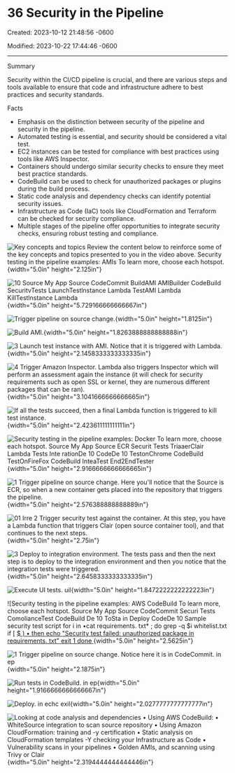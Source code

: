 # 36 Security in the Pipeline

Created: 2023-10-12 21:48:56 -0600

Modified: 2023-10-22 17:44:46 -0600

---

Summary

Security within the CI/CD pipeline is crucial, and there are various steps and tools available to ensure that code and infrastructure adhere to best practices and security standards.

Facts

- Emphasis on the distinction between security of the pipeline and security in the pipeline.
- Automated testing is essential, and security should be considered a vital test.
- EC2 instances can be tested for compliance with best practices using tools like AWS Inspector.
- Containers should undergo similar security checks to ensure they meet best practice standards.
- CodeBuild can be used to check for unauthorized packages or plugins during the build process.
- Static code analysis and dependency checks can identify potential security issues.
- Infrastructure as Code (IaC) tools like CloudFormation and Terraform can be checked for security compliance.
- Multiple stages of the pipeline offer opportunities to integrate security checks, ensuring robust testing and compliance.



![Key concepts and topics Review the content below to reinforce some of the key concepts and topics presented to you in the video above. Security testing in the pipeline examples: AMIs To learn more, choose each hotspot. ](../../../media/AWS-DevOps-Module-10-36-Security-in-the-Pipeline-image1.png){width="5.0in" height="2.125in"}



![10 Source My App Source CodeCommit BuildAMl AMIBuilder CodeBuild SecuritvTests LaunchTestlnstance Lambda TestAMl Lambda KillTestlnstance Lambda ](../../../media/AWS-DevOps-Module-10-36-Security-in-the-Pipeline-image2.png){width="5.0in" height="5.729166666666667in"}



![Trigger pipeline on source change. ](../../../media/AWS-DevOps-Module-10-36-Security-in-the-Pipeline-image3.png){width="5.0in" height="1.8125in"}



![Build AMI. ](../../../media/AWS-DevOps-Module-10-36-Security-in-the-Pipeline-image4.png){width="5.0in" height="1.8263888888888888in"}



![3 Launch test instance with AMI. Notice that it is triggered with Lambda. ](../../../media/AWS-DevOps-Module-10-36-Security-in-the-Pipeline-image5.png){width="5.0in" height="2.1458333333333335in"}



![4 Trigger Amazon Inspector. Lambda also triggers Inspector which will perform an assessment again the instance (it will check for security requirements such as open SSL or kernel, they are numerous different packages that can be ran). ](../../../media/AWS-DevOps-Module-10-36-Security-in-the-Pipeline-image6.png){width="5.0in" height="3.1041666666666665in"}



![If all the tests succeed, then a final Lambda function is triggered to kill test instance. ](../../../media/AWS-DevOps-Module-10-36-Security-in-the-Pipeline-image7.png){width="5.0in" height="2.423611111111111in"}



![Security testing in the pipeline examples: Docker To learn more, choose each hotspot. Source My App Source ECR Securit Tests TriaaerClair Lambda Tests Inte rationDe 10 CodeDe 10 TestonChrome CodeBuild TestOnFireFox CodeBuild InteaTest End2EndTester ](../../../media/AWS-DevOps-Module-10-36-Security-in-the-Pipeline-image8.png){width="5.0in" height="2.9166666666666665in"}



![1 Trigger pipeline on source change. Here you'll notice that the Source is ECR, so when a new container gets placed into the repository that triggers the pipeline. ](../../../media/AWS-DevOps-Module-10-36-Security-in-the-Pipeline-image9.png){width="5.0in" height="2.576388888888889in"}



![01 Irre 2 Trigger security test against the container. At this step, you have a Lambda function that triggers Clair (open source container tool), and that continues to the next steps. ](../../../media/AWS-DevOps-Module-10-36-Security-in-the-Pipeline-image10.png){width="5.0in" height="2.75in"}



![3 Deploy to integration environment. The tests pass and then the next step is to deploy to the integration environment and then you notice that the integration tests were triggered. ](../../../media/AWS-DevOps-Module-10-36-Security-in-the-Pipeline-image11.png){width="5.0in" height="2.6458333333333335in"}



![Execute UI tests. uil ](../../../media/AWS-DevOps-Module-10-36-Security-in-the-Pipeline-image12.png){width="5.0in" height="1.8472222222222223in"}



![Security testing in the pipeline examples: AWS CodeBuild To learn more, choose each hotspot. Source My App Source CodeCommit Securi Tests ComolianceTest CodeBuild De 10 ToSta in Deploy CodeDe 10 Sample security test script for i in •cat requirements. txt* ; do grep -q $i whitelist.txt if [ [ $ ) • then echo "Security test failed: unauthorized package in requirements. txt" exit 1 done ](../../../media/AWS-DevOps-Module-10-36-Security-in-the-Pipeline-image13.png){width="5.0in" height="2.5625in"}



![1 Trigger pipeline on source change. Notice here it is in CodeCommit. in ep ](../../../media/AWS-DevOps-Module-10-36-Security-in-the-Pipeline-image14.png){width="5.0in" height="2.1875in"}



![Run tests in CodeBuild. in ep ](../../../media/AWS-DevOps-Module-10-36-Security-in-the-Pipeline-image15.png){width="5.0in" height="1.9166666666666667in"}



![Deploy. in echc exil ](../../../media/AWS-DevOps-Module-10-36-Security-in-the-Pipeline-image16.png){width="5.0in" height="2.0277777777777777in"}









![Looking at code analysis and dependencies • Using AWS CodeBuild: • WhiteSource integration to scan source repository • Using Amazon CloudFormation: training and -y certification • Static analysis on CloudFormation templates -Y checking your Infrastructure as Code • Vulnerability scans in your pipelines • Golden AMIs, and scanning using Trivy or Clair ](../../../media/AWS-DevOps-Module-10-36-Security-in-the-Pipeline-image17.png){width="5.0in" height="2.3194444444444446in"}



















